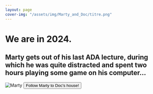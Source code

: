 ```yaml
---
layout: page
cover-img: "/assets/img/Marty_and_Doc/titre.png"
---
```


# We are in 2024. 
## Marty gets out of his last ADA lecture, during which he was quite distracted and spent two hours playing some game on his computer…


<div class="home-container">
  <img src="/ada-outlier-datastory/assets/img/Marty_and_Doc/marty_cool.png" alt="Marty" class="home-img">
  <button onclick="window.location.href='/ada-outlier-datastory/content';">Follow Marty to Doc's house!</button>
</div>
